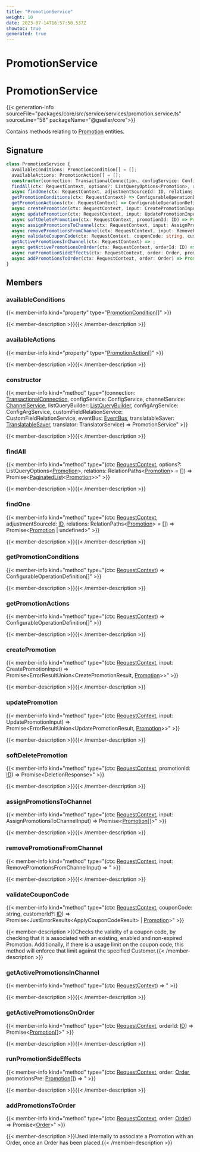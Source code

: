```yaml
---
title: "PromotionService"
weight: 10
date: 2023-07-14T16:57:50.537Z
showtoc: true
generated: true
---
```

<!-- This file was generated from the Vendure source. Do not modify. Instead, re-run the "docs:build" script -->

# PromotionService
<div class="symbol">


# PromotionService

{{< generation-info sourceFile="packages/core/src/service/services/promotion.service.ts" sourceLine="58" packageName="@gseller/core">}}

Contains methods relating to <a href='/typescript-api/entities/promotion#promotion'>Promotion</a> entities.

## Signature

```TypeScript
class PromotionService {
  availableConditions: PromotionCondition[] = [];
  availableActions: PromotionAction[] = [];
  constructor(connection: TransactionalConnection, configService: ConfigService, channelService: ChannelService, listQueryBuilder: ListQueryBuilder, configArgService: ConfigArgService, customFieldRelationService: CustomFieldRelationService, eventBus: EventBus, translatableSaver: TranslatableSaver, translator: TranslatorService)
  findAll(ctx: RequestContext, options?: ListQueryOptions<Promotion>, relations: RelationPaths<Promotion> = []) => Promise<PaginatedList<Promotion>>;
  async findOne(ctx: RequestContext, adjustmentSourceId: ID, relations: RelationPaths<Promotion> = []) => Promise<Promotion | undefined>;
  getPromotionConditions(ctx: RequestContext) => ConfigurableOperationDefinition[];
  getPromotionActions(ctx: RequestContext) => ConfigurableOperationDefinition[];
  async createPromotion(ctx: RequestContext, input: CreatePromotionInput) => Promise<ErrorResultUnion<CreatePromotionResult, Promotion>>;
  async updatePromotion(ctx: RequestContext, input: UpdatePromotionInput) => Promise<ErrorResultUnion<UpdatePromotionResult, Promotion>>;
  async softDeletePromotion(ctx: RequestContext, promotionId: ID) => Promise<DeletionResponse>;
  async assignPromotionsToChannel(ctx: RequestContext, input: AssignPromotionsToChannelInput) => Promise<Promotion[]>;
  async removePromotionsFromChannel(ctx: RequestContext, input: RemovePromotionsFromChannelInput) => ;
  async validateCouponCode(ctx: RequestContext, couponCode: string, customerId?: ID) => Promise<JustErrorResults<ApplyCouponCodeResult> | Promotion>;
  getActivePromotionsInChannel(ctx: RequestContext) => ;
  async getActivePromotionsOnOrder(ctx: RequestContext, orderId: ID) => Promise<Promotion[]>;
  async runPromotionSideEffects(ctx: RequestContext, order: Order, promotionsPre: Promotion[]) => ;
  async addPromotionsToOrder(ctx: RequestContext, order: Order) => Promise<Order>;
}
```
## Members

### availableConditions

{{< member-info kind="property" type="<a href='/typescript-api/promotions/promotion-condition#promotioncondition'>PromotionCondition</a>[]"  >}}

{{< member-description >}}{{< /member-description >}}

### availableActions

{{< member-info kind="property" type="<a href='/typescript-api/promotions/promotion-action#promotionaction'>PromotionAction</a>[]"  >}}

{{< member-description >}}{{< /member-description >}}

### constructor

{{< member-info kind="method" type="(connection: <a href='/typescript-api/data-access/transactional-connection#transactionalconnection'>TransactionalConnection</a>, configService: ConfigService, channelService: <a href='/typescript-api/services/channel-service#channelservice'>ChannelService</a>, listQueryBuilder: <a href='/typescript-api/data-access/list-query-builder#listquerybuilder'>ListQueryBuilder</a>, configArgService: ConfigArgService, customFieldRelationService: CustomFieldRelationService, eventBus: <a href='/typescript-api/events/event-bus#eventbus'>EventBus</a>, translatableSaver: <a href='/typescript-api/service-helpers/translatable-saver#translatablesaver'>TranslatableSaver</a>, translator: TranslatorService) => PromotionService"  >}}

{{< member-description >}}{{< /member-description >}}

### findAll

{{< member-info kind="method" type="(ctx: <a href='/typescript-api/request/request-context#requestcontext'>RequestContext</a>, options?: ListQueryOptions&#60;<a href='/typescript-api/entities/promotion#promotion'>Promotion</a>&#62;, relations: RelationPaths&#60;<a href='/typescript-api/entities/promotion#promotion'>Promotion</a>&#62; = []) => Promise&#60;<a href='/typescript-api/common/paginated-list#paginatedlist'>PaginatedList</a>&#60;<a href='/typescript-api/entities/promotion#promotion'>Promotion</a>&#62;&#62;"  >}}

{{< member-description >}}{{< /member-description >}}

### findOne

{{< member-info kind="method" type="(ctx: <a href='/typescript-api/request/request-context#requestcontext'>RequestContext</a>, adjustmentSourceId: <a href='/typescript-api/common/id#id'>ID</a>, relations: RelationPaths&#60;<a href='/typescript-api/entities/promotion#promotion'>Promotion</a>&#62; = []) => Promise&#60;<a href='/typescript-api/entities/promotion#promotion'>Promotion</a> | undefined&#62;"  >}}

{{< member-description >}}{{< /member-description >}}

### getPromotionConditions

{{< member-info kind="method" type="(ctx: <a href='/typescript-api/request/request-context#requestcontext'>RequestContext</a>) => ConfigurableOperationDefinition[]"  >}}

{{< member-description >}}{{< /member-description >}}

### getPromotionActions

{{< member-info kind="method" type="(ctx: <a href='/typescript-api/request/request-context#requestcontext'>RequestContext</a>) => ConfigurableOperationDefinition[]"  >}}

{{< member-description >}}{{< /member-description >}}

### createPromotion

{{< member-info kind="method" type="(ctx: <a href='/typescript-api/request/request-context#requestcontext'>RequestContext</a>, input: CreatePromotionInput) => Promise&#60;ErrorResultUnion&#60;CreatePromotionResult, <a href='/typescript-api/entities/promotion#promotion'>Promotion</a>&#62;&#62;"  >}}

{{< member-description >}}{{< /member-description >}}

### updatePromotion

{{< member-info kind="method" type="(ctx: <a href='/typescript-api/request/request-context#requestcontext'>RequestContext</a>, input: UpdatePromotionInput) => Promise&#60;ErrorResultUnion&#60;UpdatePromotionResult, <a href='/typescript-api/entities/promotion#promotion'>Promotion</a>&#62;&#62;"  >}}

{{< member-description >}}{{< /member-description >}}

### softDeletePromotion

{{< member-info kind="method" type="(ctx: <a href='/typescript-api/request/request-context#requestcontext'>RequestContext</a>, promotionId: <a href='/typescript-api/common/id#id'>ID</a>) => Promise&#60;DeletionResponse&#62;"  >}}

{{< member-description >}}{{< /member-description >}}

### assignPromotionsToChannel

{{< member-info kind="method" type="(ctx: <a href='/typescript-api/request/request-context#requestcontext'>RequestContext</a>, input: AssignPromotionsToChannelInput) => Promise&#60;<a href='/typescript-api/entities/promotion#promotion'>Promotion</a>[]&#62;"  >}}

{{< member-description >}}{{< /member-description >}}

### removePromotionsFromChannel

{{< member-info kind="method" type="(ctx: <a href='/typescript-api/request/request-context#requestcontext'>RequestContext</a>, input: RemovePromotionsFromChannelInput) => "  >}}

{{< member-description >}}{{< /member-description >}}

### validateCouponCode

{{< member-info kind="method" type="(ctx: <a href='/typescript-api/request/request-context#requestcontext'>RequestContext</a>, couponCode: string, customerId?: <a href='/typescript-api/common/id#id'>ID</a>) => Promise&#60;JustErrorResults&#60;ApplyCouponCodeResult&#62; | <a href='/typescript-api/entities/promotion#promotion'>Promotion</a>&#62;"  >}}

{{< member-description >}}Checks the validity of a coupon code, by checking that it is associated with an existing,
enabled and non-expired Promotion. Additionally, if there is a usage limit on the coupon code,
this method will enforce that limit against the specified Customer.{{< /member-description >}}

### getActivePromotionsInChannel

{{< member-info kind="method" type="(ctx: <a href='/typescript-api/request/request-context#requestcontext'>RequestContext</a>) => "  >}}

{{< member-description >}}{{< /member-description >}}

### getActivePromotionsOnOrder

{{< member-info kind="method" type="(ctx: <a href='/typescript-api/request/request-context#requestcontext'>RequestContext</a>, orderId: <a href='/typescript-api/common/id#id'>ID</a>) => Promise&#60;<a href='/typescript-api/entities/promotion#promotion'>Promotion</a>[]&#62;"  >}}

{{< member-description >}}{{< /member-description >}}

### runPromotionSideEffects

{{< member-info kind="method" type="(ctx: <a href='/typescript-api/request/request-context#requestcontext'>RequestContext</a>, order: <a href='/typescript-api/entities/order#order'>Order</a>, promotionsPre: <a href='/typescript-api/entities/promotion#promotion'>Promotion</a>[]) => "  >}}

{{< member-description >}}{{< /member-description >}}

### addPromotionsToOrder

{{< member-info kind="method" type="(ctx: <a href='/typescript-api/request/request-context#requestcontext'>RequestContext</a>, order: <a href='/typescript-api/entities/order#order'>Order</a>) => Promise&#60;<a href='/typescript-api/entities/order#order'>Order</a>&#62;"  >}}

{{< member-description >}}Used internally to associate a Promotion with an Order, once an Order has been placed.{{< /member-description >}}


</div>
